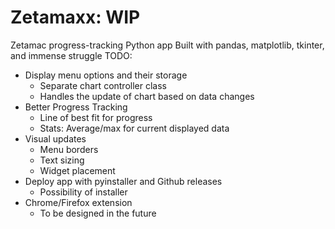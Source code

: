 # Zetamaxx: WIP
Zetamac progress-tracking Python app
Built with pandas, matplotlib, tkinter, and immense struggle
TODO:
- Display menu options and their storage
    - Separate chart controller class
    - Handles the update of chart based on data changes
- Better Progress Tracking
    - Line of best fit for progress
    - Stats: Average/max for current displayed data
- Visual updates
    - Menu borders
    - Text sizing
    - Widget placement
- Deploy app with pyinstaller and Github releases
    - Possibility of installer
- Chrome/Firefox extension
    - To be designed in the future